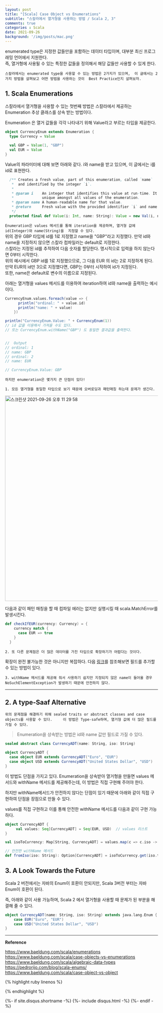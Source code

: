 ```yaml
---
layout: post
title: "[Scala] Case Object vs Enumerations"
subtitle: "스칼라에서 열거형을 사용하는 방법 / Scala 2, 3"    
comments: true
categories : Scala
date: 2021-09-26
background: '/img/posts/mac.png'
---
```


enumerated type은 지정한 값들만을 포함하는 데이터 타입이며, 대부분 최신 
프로그래밍 언어에서 지원한다.   
즉, 열거형에 사용될 수 있는 특정한 값들을 정의해서 해당 값들만 
사용할 수 있게 한다.   

`스칼라에서는 enumerated type을 사용할 수 있는 방법은 2가지가 있으며, 
    이 글에서는 2가지 방법을 살펴보고 어떤 방법을 사용하는 것이 
    Best Practice인지 살펴보자.`         

## 1. Scala Enumerations   

스칼라에서 열거형을 사용할 수 있는 첫번째 방법은 
스칼라에서 제공하는 Enumeration 추상 클래스를 상속 받는 방법이다.     

Enumeration 은 열거 값들을 각각 나타내기 위해 Value라고 부르는 타입을 
제공한다.   

```scala  
object CurrencyEnum extends Enumeration {
  type Currency = Value
  
  val GBP = Value(1, "GBP")
  val EUR = Value
}
```

Value의 파라미터에 대해 보면 아래와 같다. i와 name을 받고 있으며, 
    이 글에서는 i를 id로 표현한다.   

```scala
  /** Creates a fresh value, part of this enumeration, called `name`
   *  and identified by the integer `i`.
   *
   * @param i    An integer that identifies this value at run-time. It must be
   *             unique amongst all values of the enumeration.
   * @param name A human-readable name for that value.
   * @return     Fresh value with the provided identifier `i` and name `name`.
   */
  protected final def Value(i: Int, name: String): Value = new Val(i, name)
```

`Enumeration은 values 메서드를 통해 iteration을 제공하며, 열거형 값에 id(Integer)와 name(String)을 
지정할 수 있다.`       
위의 경우 GBP 타입에 id를 1로 지정했고 name을 "GBP"라고 지정했다. 만약 id와 name을 
지정하지 않으면 스칼라 컴파일러는 default로 지정한다.    
스칼라는 지정된 id를 추적하여 다음 숫자를 할당한다. 명시적으로 입력을 하지 않는다면 0부터 시작한다.    
위의 예시에서 GBP id를 1로 지정했으므로, 그 다음 EUR 의 id는 2로 지정하게 된다.    
만약 EUR의 id만 3으로 지정했다면, GBP는 0부터 시작하여 id가 지정된다.   
또한, name은 default로 변수의 이름으로 지정된다.   

아래는 열거형을 values 메서드를 이용하여 iteration하여 
id와 name을 출력하는 예시이다.   

```scala
CurrencyEnum.values.foreach(value => {
      println("ordinal: " + value.id)
      println("name: " + value)
    })

println("CurrencyEnum.Value: " + CurrencyEnum(1)) 
// id 값을 이용해서 가져올 수도 있다.   
// 또는 CurrencyEnum.withName("GBP") 도 동일한 결과값을 출력한다.   


//  Output   
// ordinal: 1
// name: GBP
// ordinal: 2
// name: EUR

// CurrencyEnum.Value: GBP
```

`하지만 enumeration은 몇가지 큰 단점이 있다!`       

`1. 모든 열거형을 동일한 타입으로 보기 때문에 오버로딩과 패턴매칭 하는데 문제가 생긴다.`            

<img width="674" alt="스크린샷 2021-09-26 오후 11 29 58" src="https://user-images.githubusercontent.com/26623547/134812164-2f84edf7-48ef-4c95-8884-066a2c512d84.png">   

다음과 같이 패턴 매칭을 할 때 컴파일 에러는 없지만 
실행시킬 때 scala.MatchError를 발생시킨다.      

```scala   
def checkIfEUR(currency: Currency) = {
    currency match {
      case EUR => true
    }
  }
```

`2. 또 다른 문제점은 더 많은 데이터를 가진 타입으로 확장하기가 어렵다는 것이다.`   

확장이 완전 불가능한 것은 아니지만 복잡하다. 다음 
[링크](https://www.baeldung.com/scala/enumerations)를 참조해보면 
필드를 추가할 수 있는 방법이 있다.    


`3. withName 메서드를 제공해 줘서 사용하기 쉽지만 지정되지 않은 name이 들어올 경우 
NoSuchElementException가 발생하기 때문에 안전하지 않다.`         

- - - 

## 2. A type-Saaf Alternative    

`위의 문제점을 해결하기 위해 sealed traits or abstract classes and case objects를 사용할 수 있다.    
이 방법은 Type-safe하며, 열거형 값에 더 많은 필드를 가질 수 있다.`      

> Enumeration을 상속받는 방법은 id와 name 값만 필드로 가질 수 있다.   

```scala    
sealed abstract class CurrencyADT(name: String, iso: String)

object CurrencyADT {
  case object EUR extends CurrencyADT("Euro", "EUR")
  case object USD extends CurrencyADT("United States Dollar", "USD")
}
```

이 방법도 단점을 가지고 있다. Enumeration을 상속받아 열거형을 
만들면 values 메서드와 withName 메서드를 제공해주는데, 이 방법은 
직접 구현해 주어야 한다.   

하지만 withName메서드가 안전하지 않다는 단점이 있기 때문에 아래와 
같이 직접 구현하여 단점을 장점으로 만들 수 있다.   

values를 직접 구현하고 이를 통해 안전한 withName 메서드를 다음과 
같이 구현 가능하다.   

```scala   
object CurrencyADT { 
     val values: Seq[CurrencyADT] = Seq(EUR, USD)  // values 리스트 
}
```

```scala 
val isoToCurrency: Map[String, CurrencyADT] = values.map(c => c.iso -> c).toMap

// 안전한 withName 메서드    
def fromIso(iso: String): Option[CurrencyADT] = isoToCurrency.get(iso.toUpperCase)
```

## 3. A Look Towards the Future   

Scala 2 버전에서는 자바의 Enum이 호환이 안되지만, Scala 3버전 부터는 
자바 Enum이 호환이 된다.  

즉, 아래와 같이 사용 가능하며, Scala 2 에서 열거형을 사용할 때 
문제가 된 부분을 해결해 줄 수 있다.   

```scala   
object CurrencyADT(name: String, iso: String) extends java.lang.Enum {
    case EUR("Euro", "EUR")
    case USD("United States Dollar", "USD")
}
```

- - - 

**Reference**    

<https://www.baeldung.com/scala/enumerations>   
<https://www.baeldung.com/scala/case-objects-vs-enumerations>    
<https://www.baeldung.com/scala/algebraic-data-types>    
<https://pedrorijo.com/blog/scala-enums/>  
<https://www.baeldung.com/scala/case-object-vs-object>   

{% highlight ruby linenos %}

{% endhighlight %}


{%- if site.disqus.shortname -%}
    {%- include disqus.html -%}
{%- endif -%}

